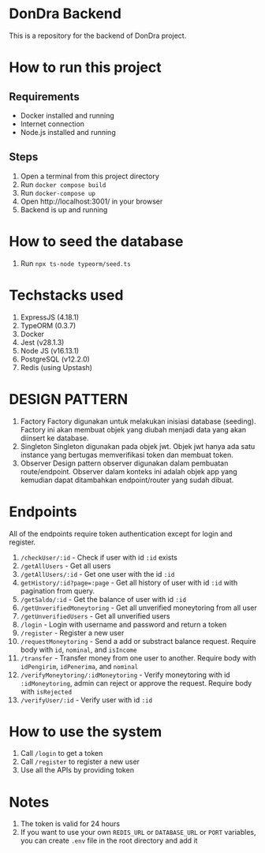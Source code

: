# DonDra Backend
This is a repository for the backend of DonDra project.

# How to run this project
## Requirements
- Docker installed and running
- Internet connection
- Node.js installed and running
## Steps
1. Open a terminal from this project directory
2. Run `docker compose build`
3. Run `docker-compose up`
4. Open <a>http://localhost:3001/</a> in your browser
5. Backend is up and running

# How to seed the database
1. Run `npx ts-node typeorm/seed.ts`

# Techstacks used
1. ExpressJS (4.18.1)
2. TypeORM (0.3.7)
3. Docker
4. Jest (v28.1.3)
5. Node JS (v16.13.1)
6. PostgreSQL (v12.2.0)
7. Redis (using Upstash)

# DESIGN PATTERN
1. Factory
Factory digunakan untuk melakukan inisiasi database (seeding). Factory ini akan membuat objek yang diubah menjadi data yang akan diinsert ke database.
2. Singleton
Singleton digunakan pada objek jwt. Objek jwt hanya ada satu instance yang bertugas memverifikasi token dan membuat token.
3. Observer
Design pattern observer digunakan dalam pembuatan route/endpoint. Observer dalam konteks ini adalah objek app yang kemudian dapat ditambahkan endpoint/router yang sudah dibuat.

# Endpoints
All of the endpoints require token authentication except for login and register.
1. `/checkUser/:id` - Check if user with id `:id` exists
2. `/getAllUsers` - Get all users
3. `/getAllUsers/:id` - Get one user with the id `:id`
4. `getHistory/:id?page=:page` - Get all history of user with id `:id` with pagination from query.
5. `/getSaldo/:id` - Get the balance of user with id `:id`
6. `/getUnverifiedMoneytoring` - Get all unverified moneytoring from all user
7. `/getUnverifiedUsers` - Get all unverified users
8. `/login` - Login with username and password and return a token
9. `/register` - Register a new user
10. `/requestMoneytoring` - Send a add or substract balance request. Require body with `id`, `nominal`, and `isIncome`
11. `/transfer` - Transfer money from one user to another. Require body with `idPengirim`, `idPenerima`, and `nominal`
12. `/verifyMoneytoring/:idMoneytoring` - Verify moneytoring with id `:idMoneytoring`, admin can reject or approve the request. Require body with `isRejected`
13. `/verifyUser/:id` - Verify user with id `:id` 

# How to use the system
1. Call `/login` to get a token
2. Call `/register` to register a new user
3. Use all the APIs by providing token

# Notes
1. The token is valid for 24 hours
2. If you want to use your own `REDIS_URL` or `DATABASE_URL` or `PORT` variables, you can create `.env` file in the root directory and add it